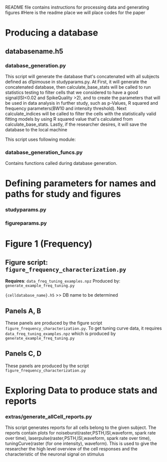 README file contains instructions for processing data and generating figures
#Here is the readme place we will place codes for the paper

# Producing a database

## databasename.h5
### database_generation.py
This script will generate the database that's concatenated with all subjects defined as d1pimouse in studyparams.py. At First, it will generate the concatenated database, then calculate_base_stats will be called to run statistics testing to filter cells that we considered to have a good signal(ISI<0.02 and SpikeQuality >2), and to create the parameters that will be used in data analysis in further study, such as p-Values, R squared and frequency parameters(BW10 and intensity threshold). Next calculate_indices will be called to filter the cells with the statistically valid fitting models by using R squared value that's calculated from calculate_base_stats. Lastly, if the researcher desires, it will save the database to the local machine

This script uses following module:
### database_generation_funcs.py
Contains functions called during database generation.

# Defining parameters for names and paths for study and figures
### studyparams.py
### figureparams.py

# Figure 1 (Frequency)
## Figure script: `figure_frequency_characterization.py`
**Requires**:
`data_freq_tuning_examples.npz`
Produced by:
`generate_example_freq_tuning.py`

`{celldatabase_name}.h5` >> DB name to be determined

## Panels A, B
These panels are produced by the figure script `figure_frequency_characterization.py`.
To get tuning curve data, it requires `data_freq_tuning_examples.npz` which is produced by `generate_example_freq_tuning.py`

## Panels C, D
These panels are produced by the script `figure_frequency_characterization.py`


# Exploring Data to produce stats and reports
### extras/generate_allCell_reports.py
This script generates reports for all cells belong to the given subject. The reports contain plots for noiseburst(raster,PSTH,ISI,waveform, spark rate over time), laserpulse(raster,PSTH,ISI,waveform, spark rate over time), tuningCurve(raster (for one intensity), waveform). This is used to give the researcher the high level overview of the cell responses and the characteristic of the neuronal signal on stimulus
